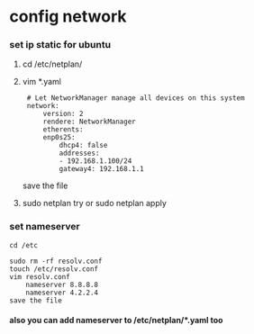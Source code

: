 <!-- network setting -->
# config network 
### set ip static for ubuntu
1.
    cd /etc/netplan/


2.
    vim *.yaml

        # Let NetworkManager manage all devices on this system
        network:
            version: 2
            rendere: NetworkManager
            etherents:
            enp0s25:
                dhcp4: false 
                addresses:
                - 192.168.1.100/24
                gateway4: 192.168.1.1
    save the file

3.
    sudo netplan try or sudo netplan apply

### set nameserver

    cd /etc
<!-- resolv.conf is a link in ubuntu 22.4 -->
<!-- remove resolv.conf-->
    sudo rm -rf resolv.conf
    touch /etc/resolv.conf
    vim resolv.conf
        nameserver 8.8.8.8
        nameserver 4.2.2.4
    save the file

#### also you can add nameserver to /etc/netplan/*.yaml too




